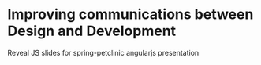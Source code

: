 # Improving communications between Design and Development
Reveal JS slides for spring-petclinic angularjs presentation
